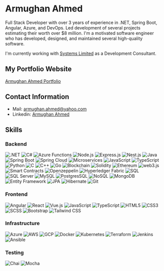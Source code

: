 # Armughan Ahmed

Full Stack Developer with over 3 years of experience in .NET, Spring Boot, Angular, Azure, and DevOps. Led development of several projects estimating their worth over $8 million. I'm a motivated software engineer who has developed, designed, and maintained several high-quality software.

I'm currently working with [Systems Limited](https://www.linkedin.com/company/systems-limited/) as a Development Consultant.

## My Portfolio Website
[Armughan Ahmed Portfolio](https://armughanahmed.github.io/armughan-ahmed-portfolio)

## Contact Information
- Mail: armughan.ahmed@yahoo.com
- Linkedin: [Armughan Ahmed](www.linkedin.com/in/armughanahmed)

## Skills

### Backend
![.NET](https://img.shields.io/badge/.NET-0078D4?style=flat-square&logo=.net&logoColor=white) ![C#](https://img.shields.io/badge/C%23-239120?style=flat-square&logo=c-sharp&logoColor=white) ![Azure Functions](https://img.shields.io/badge/Azure%20Functions-0062AD?style=flat-square&logo=azure-functions&logoColor=white) ![Node.js](https://img.shields.io/badge/Node.js-339933?style=flat-square&logo=node.js&logoColor=white) ![Express.js](https://img.shields.io/badge/Express.js-000000?style=flat-square&logo=express&logoColor=white) ![Nest.js](https://img.shields.io/badge/Nest.js-E0234E?style=flat-square&logo=nestjs&logoColor=white) ![Java](https://img.shields.io/badge/Java-007396?style=flat-square&logo=java&logoColor=white) ![Spring Boot](https://img.shields.io/badge/Spring%20Boot-6DB33F?style=flat-square&logo=spring-boot&logoColor=white) ![Spring Cloud](https://img.shields.io/badge/Spring%20Cloud-FF5722?style=flat-square&logo=spring-cloud&logoColor=white) ![Microservices](https://img.shields.io/badge/Microservices-000000?style=flat-square&logo=microservices&logoColor=white) ![JavaScript](https://img.shields.io/badge/JavaScript-F7DF1E?style=flat-square&logo=javascript&logoColor=black) ![TypeScript](https://img.shields.io/badge/TypeScript-3178C6?style=flat-square&logo=typescript&logoColor=white) ![Python](https://img.shields.io/badge/Python-3776AB?style=flat-square&logo=python&logoColor=white) ![C](https://img.shields.io/badge/C-A8B9CC?style=flat-square&logo=c&logoColor=white) ![C++](https://img.shields.io/badge/C++-00599C?style=flat-square&logo=c%2B%2B&logoColor=white) ![Go](https://img.shields.io/badge/Go-00ADD8?style=flat-square&logo=go&logoColor=white) ![Blockchain](https://img.shields.io/badge/Blockchain-121D33?style=flat-square&logo=blockchain.com&logoColor=white) ![Solidity](https://img.shields.io/badge/Solidity-363636?style=flat-square&logo=solidity&logoColor=white) ![Ethereum](https://img.shields.io/badge/Ethereum-3C3C3D?style=flat-square&logo=ethereum&logoColor=white) ![web3.js](https://img.shields.io/badge/web3.js-F16822?style=flat-square&logo=ethereum&logoColor=white) ![Smart Contracts](https://img.shields.io/badge/Smart%20Contracts-632F5A?style=flat-square&logo=solidity&logoColor=white) ![Openzeppelin](https://img.shields.io/badge/Openzeppelin-2C3E50?style=flat-square&logo=solidity&logoColor=white) ![Hyperledger Fabric](https://img.shields.io/badge/Hyperledger%20Fabric-2C3E50?style=flat-square&logo=hyperledger&logoColor=white) ![SQL](https://img.shields.io/badge/SQL-4479A1?style=flat-square&logo=sql&logoColor=white) ![SQL Server](https://img.shields.io/badge/SQL%20Server-CC2927?style=flat-square&logo=microsoft%20sql%20server&logoColor=white) ![MySQL](https://img.shields.io/badge/MySQL-4479A1?style=flat-square&logo=mysql&logoColor=white) ![PostgresSQL](https://img.shields.io/badge/PostgresSQL-4169E1?style=flat-square&logo=postgresql&logoColor=white) ![NoSQL](https://img.shields.io/badge/NoSQL-4DB33D?style=flat-square&logo=mongodb&logoColor=white) ![MongoDB](https://img.shields.io/badge/MongoDB-47A248?style=flat-square&logo=mongodb&logoColor=white) ![Entity Framework](https://img.shields.io/badge/Entity%20Framework-512BD4?style=flat-square&logo=.net&logoColor=white) ![JPA](https://img.shields.io/badge/JPA-007396?style=flat-square&logo=java&logoColor=white) ![Hibernate](https://img.shields.io/badge/Hibernate-59666C?style=flat-square&logo=hibernate&logoColor=white) ![Git](https://img.shields.io/badge/Git-F05032?style=flat-square&logo=git&logoColor=white)

### Frontend
![Angular](https://img.shields.io/badge/Angular-DD0031?style=flat-square&logo=angular&logoColor=white) ![React](https://img.shields.io/badge/React-61DAFB?style=flat-square&logo=react&logoColor=white) ![Vue.js](https://img.shields.io/badge/Vue.js-4FC08D?style=flat-square&logo=vue.js&logoColor=white) ![JavaScript](https://img.shields.io/badge/JavaScript-F7DF1E?style=flat-square&logo=javascript&logoColor=black) ![TypeScript](https://img.shields.io/badge/TypeScript-3178C6?style=flat-square&logo=typescript&logoColor=white) ![HTML5](https://img.shields.io/badge/HTML5-E34F26?style=flat-square&logo=html5&logoColor=white) ![CSS3](https://img.shields.io/badge/CSS3-1572B6?style=flat-square&logo=css3&logoColor=white) ![SCSS](https://img.shields.io/badge/SCSS-CC6699?style=flat-square&logo=sass&logoColor=white) ![Bootstrap](https://img.shields.io/badge/Bootstrap-563D7C?style=flat-square&logo=bootstrap&logoColor=white) ![Tailwind CSS](https://img.shields.io/badge/Tailwind_CSS-38B2AC?style=flat-square&logo=tailwind-css&logoColor=white)



### Infrastructure
![Azure](https://img.shields.io/badge/Azure-0089D6?style=flat-square&logo=microsoft-azure&logoColor=white) ![AWS](https://img.shields.io/badge/AWS-232F3E?style=flat-square&logo=amazon-aws&logoColor=white) ![GCP](https://img.shields.io/badge/GCP-4285F4?style=flat-square&logo=google-cloud&logoColor=white) ![Docker](https://img.shields.io/badge/Docker-2496ED?style=flat-square&logo=docker&logoColor=white) ![Kubernetes](https://img.shields.io/badge/Kubernetes-326CE5?style=flat-square&logo=kubernetes&logoColor=white) ![Terraform](https://img.shields.io/badge/Terraform-623CE4?style=flat-square&logo=terraform&logoColor=white) ![Jenkins](https://img.shields.io/badge/Jenkins-D24939?style=flat-square&logo=jenkins&logoColor=white) ![Ansible](https://img.shields.io/badge/Ansible-EE0000?style=flat-square&logo=ansible&logoColor=white)

### Testing
![Chai](https://img.shields.io/badge/Chai-A30701?style=flat-square&logo=chai&logoColor=white) ![Mocha](https://img.shields.io/badge/Mocha-8D6748?style=flat-square&logo=mocha&logoColor=white)
